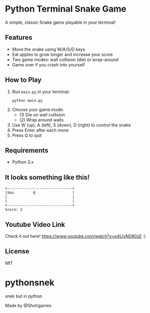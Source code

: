 # Python Terminal Snake Game

A simple, classic Snake game playable in your terminal!

## Features
- Move the snake using W/A/S/D keys
- Eat apples to grow longer and increase your score
- Two game modes: wall collision (die) or wrap-around
- Game over if you crash into yourself

## How to Play
1. Run `main.py` in your terminal:
	```
	python main.py
	```
2. Choose your game mode:
	- (1) Die on wall collision
	- (2) Wrap around walls
3. Use W (up), A (left), S (down), D (right) to control the snake
4. Press Enter after each move
5. Press Q to quit

## Requirements
- Python 3.x

## It looks something like this!
```
+------------------------------+
|Xoo         @                 |
|                              |
|                              |
+------------------------------+
Score: 2
```
## Youtube Video Link
Check it out here! https://www.youtube.com/watch?v=p4LIyN080zE
:)
## License
MIT
# pythonsnek
snek but in python

Made by @Shohgames


